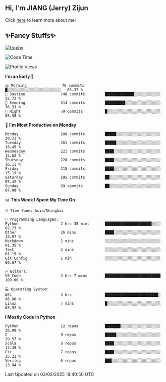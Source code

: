 ## Hi, I'm JIANG (Jerry) Zijun

Click [here](https://jzjerry.github.io/about/) to learn more about me!

## ✨Fancy Stuffs✨
[![trophy](https://github-profile-trophy.vercel.app/?username=jzjerry&theme=onedark)](https://github.com/ryo-ma/github-profile-trophy)
<!--START_SECTION:waka-->
![Code Time](http://img.shields.io/badge/Code%20Time-1%2C009%20hrs%2030%20mins-blue)

![Profile Views](http://img.shields.io/badge/Profile%20Views-0-blue)

**I'm an Early 🐤** 

```text
🌞 Morning                76 commits          █░░░░░░░░░░░░░░░░░░░░░░░░   05.37 % 
🌆 Daytime                746 commits         █████████████░░░░░░░░░░░░   52.72 % 
🌃 Evening                514 commits         █████████░░░░░░░░░░░░░░░░   36.33 % 
🌙 Night                  79 commits          █░░░░░░░░░░░░░░░░░░░░░░░░   05.58 % 
```
📅 **I'm Most Productive on Monday** 

```text
Monday                   286 commits         █████░░░░░░░░░░░░░░░░░░░░   20.21 % 
Tuesday                  261 commits         █████░░░░░░░░░░░░░░░░░░░░   18.45 % 
Wednesday                221 commits         ████░░░░░░░░░░░░░░░░░░░░░   15.62 % 
Thursday                 228 commits         ████░░░░░░░░░░░░░░░░░░░░░   16.11 % 
Friday                   215 commits         ████░░░░░░░░░░░░░░░░░░░░░   15.19 % 
Saturday                 105 commits         ██░░░░░░░░░░░░░░░░░░░░░░░   07.42 % 
Sunday                   99 commits          ██░░░░░░░░░░░░░░░░░░░░░░░   07.00 % 
```


📊 **This Week I Spent My Time On** 

```text
🕑︎ Time Zone: Asia/Shanghai

💬 Programming Languages: 
Python                   2 hrs 35 mins       █████████████████████░░░░   82.73 % 
Other                    26 mins             ████░░░░░░░░░░░░░░░░░░░░░   14.07 % 
Markdown                 2 mins              ░░░░░░░░░░░░░░░░░░░░░░░░░   01.35 % 
Text                     2 mins              ░░░░░░░░░░░░░░░░░░░░░░░░░   01.19 % 
Git Config               1 min               ░░░░░░░░░░░░░░░░░░░░░░░░░   00.67 % 

🔥 Editors: 
VS Code                  3 hrs 7 mins        █████████████████████████   100.00 % 

💻 Operating System: 
WSL                      3 hrs               ████████████████████████░   96.08 % 
Linux                    7 mins              █░░░░░░░░░░░░░░░░░░░░░░░░   03.92 % 
```

**I Mostly Code in Python** 

```text
Python                   12 repos            ███████░░░░░░░░░░░░░░░░░░   26.09 % 
C                        9 repos             █████░░░░░░░░░░░░░░░░░░░░   19.57 % 
Scala                    8 repos             ████░░░░░░░░░░░░░░░░░░░░░   17.39 % 
C++                      7 repos             ████░░░░░░░░░░░░░░░░░░░░░   15.22 % 
Verilog                  6 repos             ███░░░░░░░░░░░░░░░░░░░░░░   13.04 % 
```




 Last Updated on 03/02/2025 18:40:50 UTC
<!--END_SECTION:waka-->
